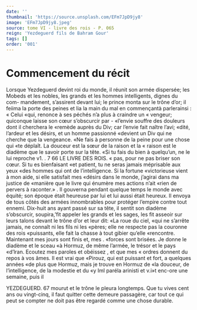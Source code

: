 ```yaml
---
date: ''
thumbnail: 'https://source.unsplash.com/EFm7JpD9jy8'
image: 'EFm7JpD9jy8.jpeg'
source: tome VI - livre des rois - P. 065
reign: 'Yezdeguerd fils de Bahram Gour'
tags: []
order: '001'
---
```


# Commencement du récit

Lorsque Yezdeguerd devint roi du monde, il réunit son armée dispersée; les Mobeds et les nobles, les grands et les hommes intelligents, dignes du com- mandement, s’assirent devant lui; le prince monta
sur le trône d’or; il feiima la porte des peines et lia
la main du mal en commençantà parlerainsi : « Celui
«qui, renonce à ses péchés n’a plus à craindre un
« vengeur; quiconque laisse son cœur s’obscurcir par -
«l’envie souffre des douleurs dont il cherchera le «remède auprès du Div; car l’envie fait naître l’avi;
«dité, l’ardeur et les désirs, et un homme passionné «devient un Div qui ne cherche que la vengeance. «Ne fais à personne de la peine pour une chose qui «te déplaît. La douceur est la sœur de la raison et la
« raison est le diadème que le savoir porte sur la tête. «Si tu fais du bien à quelqu’un, ne le lui reproche
v1. . 7
66 LE LIVRE DES ROIS.
« pas, pour ne pas briser son cœur. Si tu es bienfaisant
«et patient, tu ne seras jamais méprisable aux yeux «des hommes qui ont de l’intelligence. Si la fortune «victorieuse vient à mon aide, si elle satisfait mes «désirs dans le monde, j’agirai dans ma justice de «manière que le livre qui énumère mes actions n’ait
«rien de pervers à raconter.» .
Il gouverna pendant quelque temps le monde avec équité; son époque était heureuse par lui et
lui aussi était heureux. Il envoya de tous côtés des armées innombrables pour protéger l’empire contre
tout ennemi. Dix-huit ans ayant passé sur sa tête, il sentit son diadème s’obscurcir, soupira,’fit appeler
les grands et les sages, les fit asseoir sur leurs talons devant le trône d’or et leur dit: «La roue du ciel,
«qui ne s’arrête jamais, ne connaît ni les fils ni les
«pères; elle ne respecte pas la couronne des rois «puissants, elle fait la chasse à tout gibier qu’elle «rencontre. Maintenant mes jours sont finis et, mes
. «forces sont brisées. Je donne le diadème et le sceau
«à Hormuz, de même l’armée, le trésor et le pays
«d’lran. Ecoutez mes paroles et obéissez , et que mes
« ordres donnent du repos à vos âmes. Il est vrai que «Pirouz, qui est puissant et fort, a quelques années «de plus que Hormuz, mais je trouve en Hormuz de «la douceur, de l’intelligence, de la modestie et du
«y Iml paréla arinisti et v.i»t enc-ore une semaine, puis il

YEZDEGUERD. 67 mourut et le trône le pleura longtemps. Que tu vives
cent ans ou vingt-cinq, il faut quitter cette demeure passagère, car tout ce qui peut se compter ne doit pas être regardé comme une chose durable.
